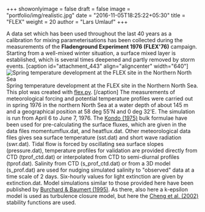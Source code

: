 +++
showonlyimage = false
draft = false
image = "portfolio/img/realistic.jpg"
date = "2016-11-05T18:25:22+05:30"
title = "FLEX"
weight = 20
author = "Lars Umlauf"
+++

A data set which has been used throughout the last 40 years as a calibration 
for mixing parameterisations has been collected during the measurements of the 
**Fladenground Experiment 1976 (FLEX'76)** campaign. Starting from a well-mixed 
winter situation, a surface mixed layer is established, which is several times 
deepened and partly removed by storm events. 
[caption id="attachment_443" align="aligncenter" width="640"]![Spring temperature development at the FLEX site in the Northern North Sea](/portfolio/img/flex.png) 
Spring temperature development at the FLEX site in the Northern North Sea. This 
plot was created with 
[flex.py](/portfolio/img/flex.py).
[/caption]
The measurements of meteorological forcing and potential temperature 
profiles were carried out in spring 1976 in the northern North Sea at a water 
depth of about 145 m and a geographical position at 58 deg 55'N and 0 deg 32'E. 
The simulation is run from April 6 to June 7, 1976. The 
[Kondo (1975)](http://link.springer.com/article/10.1007/BF00232256) 
bulk formulae have 
been used for pre-calculating the surface fluxes, which are given in the data 
files momentumflux.dat, and heatflux.dat. Other meteorological data files gives 
sea surface temperature (sst.dat) and short wave radiation (swr.dat). Tidal 
flow is forced by oscillating sea surface slopes (pressure.dat), temperature 
profiles for validation are provided directly from CTD (tprof_ctd.dat) or 
interpolated from CTD to semi-diurnal profiles (tprof.dat). Salinity from CTD 
(s_prof_ctd.dat) or from a 3D model (s_prof.dat) are used for nudging simulated 
salinity to "observed" data at a time scale of 2 days. Six-hourly values for 
light extinction are given by extinction.dat. Model simulations similar to 
those provided here have been published by 
[Burchard & Baumert (1995)](http://dx.doi.org/10.1029/94JC03229). 
As there, also here a k-epsilon 
model is used as turbulence closure model, but here the 
[Cheng et al. (2002) ](http://journals.ametsoc.org/doi/abs/10.1175/1520-0469\(2002\)059%3C1550%3AAIMFTT%3E2.0.CO%3B2)
stability functions are used.

